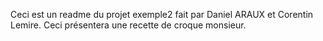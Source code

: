 Ceci est un readme du projet exemple2 fait par Daniel ARAUX et Corentin Lemire.
Ceci présentera une recette de croque monsieur.